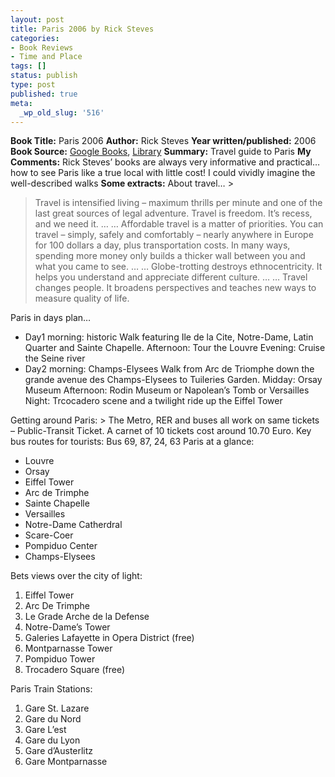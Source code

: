 ```yaml
---
layout: post
title: Paris 2006 by Rick Steves
categories:
- Book Reviews
- Time and Place
tags: []
status: publish
type: post
published: true
meta:
  _wp_old_slug: '516'
---
```

**Book Title:** Paris 2006 **Author:** Rick Steves **Year written/published:** 2006 **Book Source:** [Google Books](http://books.google.com/books?id=mbC5GwAACAAJ&dq=Paris+2006+rick), [Library](http://vistaweb.nlb.gov.sg/cgi-bin/cw_cgi?fullRecord+24956+3002+9277925+3+2) **Summary:** Travel guide to Paris **My Comments:** Rick Steves’ books are always very informative and practical… how to see Paris like a true local with little cost! I could vividly imagine the well-described walks **Some extracts:** About travel… >  

> Travel is intensified living – maximum thrills per minute and one of the last great sources of legal adventure. Travel is freedom. It’s recess, and we need it. … … Affordable travel is a matter of priorities. You can travel – simply, safely and comfortably – nearly anywhere in Europe for 100 dollars a day, plus transportation costs. In many ways, spending more money only builds a thicker wall between you and what you came to see. … … Globe-trotting destroys ethnocentricity. It helps you understand and appreciate different culture. … … Travel changes people. It broadens perspectives and teaches new ways to measure quality of life.

Paris in days plan…
- Day1 morning: historic Walk featuring Ile de la Cite, Notre-Dame, Latin Quarter and Sainte Chapelle. Afternoon: Tour the Louvre Evening: Cruise the Seine river
- Day2 morning: Champs-Elysees Walk from Arc de Triomphe down the grande avenue des Champs-Elysees to Tuileries Garden. Midday: Orsay Museum Afternoon: Rodin Museum or Napolean’s Tomb or Versailles Night: Trcocadero scene and a twilight ride up the Eiffel Tower

Getting around Paris: > The Metro, RER and buses all work on same tickets – Public-Transit Ticket. A carnet of 10 tickets cost around 10.70 Euro.
Key bus routes for tourists: Bus 69, 87, 24, 63 Paris at a glance:
- Louvre
- Orsay
- Eiffel Tower
- Arc de Trimphe
- Sainte Chapelle
- Versailles
- Notre-Dame Catherdral
- Scare-Coer
- Pompiduo Center
- Champs-Elysees

Bets views over the city of light:
1. Eiffel Tower
2. Arc De Trimphe
3. Le Grade Arche de la Defense
4. Notre-Dame’s Tower
5. Galeries Lafayette in Opera District (free)
6. Montparnasse Tower
7. Pompiduo Tower
8. Trocadero Square (free)

Paris Train Stations:
1. Gare St. Lazare
2. Gare du Nord
3. Gare L’est
4. Gare du Lyon
5. Gare d’Austerlitz
6. Gare Montparnasse
